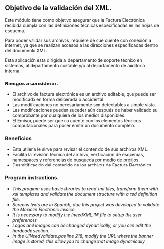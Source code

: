 ## Objetivo de la validación del XML.
 
Este módulo tiene como objetivo asegurar que la Factura Electrónica recibida cumpla con las definiciones técnicas especificadas en las hojas de esquema.

Para poder validar sus archivos, requiere de que cuente con conexión a internet, ya que se realizan accesos a las direcciones especificadas dentro del documento XML.

Esta aplicación esta dirigida al departamento de soporte técnico en sistemas, al departamento contable y/o al departamento de auditoría interna.

### Riesgos a considerar.

-	El archivo de factura electrónica es un archivo editable, que puede ser modificado en forma deliberada o accidental.
-	Las modificaciones no necesariamente son detectables a simple vista.
-	Las modificaciones pueden suceder aún después de haber validado su comprobante por cualquiera de los medios disponibles.
-	El Emisor, puede ser que no cuente con los elementos técnicos computacionales para poder emitir un documento completo.

### Beneficios

-	Esta utilería le sirve para revisar el contenido de sus archivos XML.
-	Facilita la revisión técnica del archivo, verificacion de esquemas, namespaces y referencias de busqueda por medio de prefijos.
-	Desmitificación del contenido de los archivos de Factura Electrónica.

### Program instructions.

- *This program uses basic libraries to read xml files, transform them with xsl templates and validate the document structure with a xsd definition file.*
- *Screens texts are in Spanish, due this project was developed to validate the Mexican Electronic Invoice*
- *It is necessary to modify the IneedXML.INI file to setup the user preferences*
- *Logos and images can be changed dynamically, or you can edit the hardcode section.*
- *In the UINeedValidate.pas line 218, modify the _URL_ where the banner image is stored, this allow you to change that image dynamically* 



